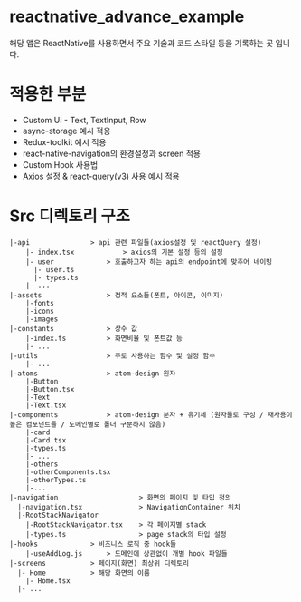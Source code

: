 # reactnative_advance_example

해당 앱은 ReactNative를 사용하면서 주요 기술과 코드 스타일 등을 기록하는 곳 입니다.

# 적용한 부분
- Custom UI - Text, TextInput, Row 
- async-storage 예시 적용
- Redux-toolkit 예시 적용
- react-native-navigation의 환경설정과 screen 적용
- Custom Hook 사용법
- Axios 설정 & react-query(v3) 사용 예시 적용

# Src 디렉토리 구조

```
|-api 				> api 관련 파일들(axios설정 및 reactQuery 설정)
	|- index.tsx			> axios의 기본 설정 등의 설정
	|- user				> 호출하고자 하는 api의 endpoint에 맞추어 네이밍
	  |- user.ts
	  |- types.ts
	|- ...
|-assets				> 정적 요소들(폰트, 아이콘, 이미지)
	|-fonts
	|-icons
	|-images
|-constants				> 상수 값
	|-index.ts			> 화면비율 및 폰트값 등
  	|- ...
|-utils					> 주로 사용하는 함수 및 설정 함수
	|- ...
|-atoms					> atom-design 원자
	|-Button
    |-Button.tsx
	|-Text
  	|-Text.tsx
|-components			> atom-design 분자 + 유기체 (원자들로 구성 / 재사용이 높은 컴포넌트들 / 도메인별로 폴더 구분하지 않음)
	|-card
  	|-Card.tsx
  	|-types.ts
  	|- ...
	|-others
  	|-otherComponents.tsx
   	|-otherTypes.ts
  	|-...
|-navigation                    > 화면의 페이지 및 타입 정의
  |-navigation.tsx              > NavigationContainer 위치
  |-RootStackNavigator
    |-RootStackNavigator.tsx    > 각 페이지별 stack
    |-types.ts                  > page stack의 타입 설정
|-hooks				> 비즈니스 로직 중 hook들
	|-useAddLog.js		> 도메인에 상관없이 개별 hook 파일들
|-screens			> 페이지(화면) 최상위 디렉토리
  |- Home			> 해당 화면의 이름
    |- Home.tsx
  |- ...
```
